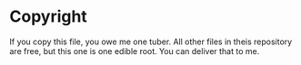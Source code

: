 # Copyright

If you copy this file, you owe me one tuber. All other files in theis repository are free, but this one is one edible root. You can deliver that to me.

